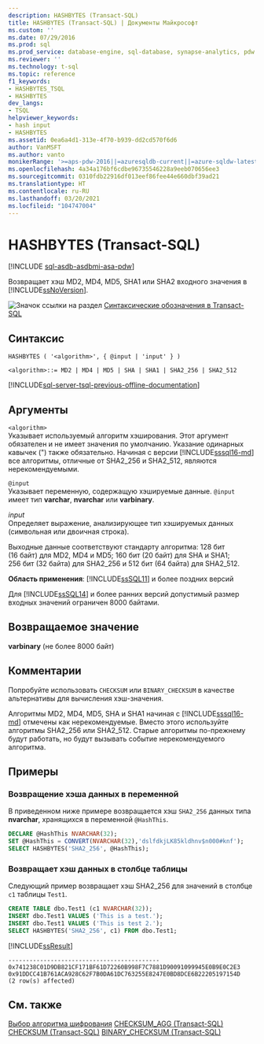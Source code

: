 ```yaml
---
description: HASHBYTES (Transact-SQL)
title: HASHBYTES (Transact-SQL) | Документы Майкрософт
ms.custom: ''
ms.date: 07/29/2016
ms.prod: sql
ms.prod_service: database-engine, sql-database, synapse-analytics, pdw
ms.reviewer: ''
ms.technology: t-sql
ms.topic: reference
f1_keywords:
- HASHBYTES_TSQL
- HASHBYTES
dev_langs:
- TSQL
helpviewer_keywords:
- hash input
- HASHBYTES
ms.assetid: 0ea6a4d1-313e-4f70-b939-dd2cd570f6d6
author: VanMSFT
ms.author: vanto
monikerRange: '>=aps-pdw-2016||=azuresqldb-current||=azure-sqldw-latest||>=sql-server-2016||>=sql-server-linux-2017||=azuresqldb-mi-current'
ms.openlocfilehash: 4a34a176bf6cdbe96735546228a9eeb070656ee3
ms.sourcegitcommit: 0310fdb22916df013eef86fee44e660dbf39ad21
ms.translationtype: HT
ms.contentlocale: ru-RU
ms.lasthandoff: 03/20/2021
ms.locfileid: "104747004"
---
```

# <a name="hashbytes-transact-sql"></a>HASHBYTES (Transact-SQL)

[!INCLUDE [sql-asdb-asdbmi-asa-pdw](../../includes/applies-to-version/sql-asdb-asdbmi-asa-pdw.md)]

  Возвращает хэш MD2, MD4, MD5, SHA1 или SHA2 входного значения в [!INCLUDE[ssNoVersion](../../includes/ssnoversion-md.md)].  
  
 ![Значок ссылки на раздел](../../database-engine/configure-windows/media/topic-link.gif "Значок ссылки на раздел") [Синтаксические обозначения в Transact-SQL](../../t-sql/language-elements/transact-sql-syntax-conventions-transact-sql.md)  
  
## <a name="syntax"></a>Синтаксис  
  
```syntaxsql
HASHBYTES ( '<algorithm>', { @input | 'input' } )  
  
<algorithm>::= MD2 | MD4 | MD5 | SHA | SHA1 | SHA2_256 | SHA2_512   
```  
  
[!INCLUDE[sql-server-tsql-previous-offline-documentation](../../includes/sql-server-tsql-previous-offline-documentation.md)]

## <a name="arguments"></a>Аргументы

`<algorithm>`  
Указывает используемый алгоритм хэширования. Этот аргумент обязателен и не имеет значения по умолчанию. Указание одинарных кавычек (") также обязательно. Начиная с версии [!INCLUDE[sssql16-md](../../includes/sssql16-md.md)] все алгоритмы, отличные от SHA2_256 и SHA2_512, являются нерекомендуемыми.  
  
`@input`  
Указывает переменную, содержащую хэшируемые данные. `@input` имеет тип **varchar**, **nvarchar** или **varbinary**.  
  
*input*  
Определяет выражение, анализирующее тип хэшируемых данных (символьная или двоичная строка).  
  
 Выходные данные соответствуют стандарту алгоритма: 128 бит (16 байт) для MD2, MD4 и MD5; 160 бит (20 байт) для SHA и SHA1; 256 бит (32 байта) для SHA2_256 и 512 бит (64 байта) для SHA2_512.  
  
**Область применения**: [!INCLUDE[ssSQL11](../../includes/sssql11-md.md)] и более поздних версий
  
 Для [!INCLUDE[ssSQL14](../../includes/sssql14-md.md)] и более ранних версий допустимый размер входных значений ограничен 8000 байтами.  
  
## <a name="return-value"></a>Возвращаемое значение  
 **varbinary** (не более 8000 байт)  

## <a name="remarks"></a>Комментарии  
Попробуйте использовать `CHECKSUM` или `BINARY_CHECKSUM` в качестве альтернативы для вычисления хэш-значения.

Алгоритмы MD2, MD4, MD5, SHA и SHA1 начиная с [!INCLUDE[sssql16-md](../../includes/sssql16-md.md)] отмечены как нерекомендуемые. Вместо этого используйте алгоритмы SHA2_256 или SHA2_512. Старые алгоритмы по-прежнему будут работать, но будут вызывать событие нерекомендуемого алгоритма.

## <a name="examples"></a>Примеры  
### <a name="return-the-hash-of-a-variable"></a>Возвращение хэша данных в переменной  
 В приведенном ниже примере возвращается хэш `SHA2_256` данных типа **nvarchar**, хранящихся в переменной `@HashThis`.  
  
```sql  
DECLARE @HashThis NVARCHAR(32);  
SET @HashThis = CONVERT(NVARCHAR(32),'dslfdkjLK85kldhnv$n000#knf');  
SELECT HASHBYTES('SHA2_256', @HashThis);  
```  
  
### <a name="return-the-hash-of-a-table-column"></a>Возвращает хэш данных в столбце таблицы  
 Следующий пример возвращает хэш SHA2_256 для значений в столбце `c1` таблицы `Test1`.  
  
```sql  
CREATE TABLE dbo.Test1 (c1 NVARCHAR(32));  
INSERT dbo.Test1 VALUES ('This is a test.');  
INSERT dbo.Test1 VALUES ('This is test 2.');  
SELECT HASHBYTES('SHA2_256', c1) FROM dbo.Test1;  
```  
  
 [!INCLUDE[ssResult](../../includes/ssresult-md.md)]  
  
```  
-------------------------------------------  
0x741238C01D9DB821CF171BF61D72260B998F7C7881D90091099945E0B9E0C2E3 
0x91DDCC41B761ACA928C62F7B0DA61DC763255E8247E0BD8DCE6B22205197154D  
(2 row(s) affected)  
```  
  
## <a name="see-also"></a>См. также  
[Выбор алгоритма шифрования](../../relational-databases/security/encryption/choose-an-encryption-algorithm.md)
[CHECKSUM_AGG (Transact-SQL)](../../t-sql/functions/checksum-agg-transact-sql.md)
[CHECKSUM (Transact-SQL)](../../t-sql/functions/checksum-transact-sql.md)
[BINARY_CHECKSUM (Transact-SQL)](../../t-sql/functions/binary-checksum-transact-sql.md)
